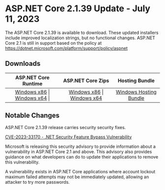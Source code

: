 # ASP.NET Core 2.1.39 Update - July 11, 2023

The ASP.NET Core 2.1.39 is available to download. These updated installers include improved localization strings, but no functional changes.
ASP.NET Core 2.1 is still in support based on the policy at https://dotnet.microsoft.com/platform/support/policy/aspnet

## Downloads

| ASP.NET Core Runtime           | ASP.NET Core Zips           | Hosting Bundle           |
| :-----------------:            | :-----------------:            |:-----------------:            |
 [Windows x86][aspnetcore-runtime-win-x86.exe] \| [Windows x64][aspnetcore-runtime-win-x64.exe] \|  | [Windows x86][aspnetcore-runtime-win-x86.zip] \| [Windows x64][aspnetcore-runtime-win-x64.zip]  | [Windows Hosting Bundle][dotnet-hosting-win.exe]

## Notable Changes

ASP.NET Core 2.1.39 release carries security security fixes.

[CVE-2023-33170 - .NET Security Feature Bypass Vulnerability](https://msrc.microsoft.com/update-guide/vulnerability/CVE-2023-33170)

Microsoft is releasing this security advisory to provide information about a vulnerability in ASP.NET Core 2.1 and above. This advisory also provides guidance on what developers can do to update their applications to remove this vulnerability.

A vulnerability exists in ASP.NET  Core applications where account lockout maximum failed attempts may not be immediately updated, allowing an attacker to try more passwords.

[//]: # ( ASP 2.1.39)

[aspnetcore-runtime-win-x64.exe]: https://download.visualstudio.microsoft.com/download/pr/876d716b-aee8-4633-9aab-6d8ecb3ad338/9a14849df68d935e153270c2b9b1103a/aspnetcore-runtime-2.1.39-win-x64.exe
[aspnetcore-runtime-win-x64.zip]: https://download.visualstudio.microsoft.com/download/pr/2a4e7590-db76-4d0e-af9c-9817e7cb19c2/63887df128a4c800b2cb8c70ee36198a/aspnetcore-runtime-2.1.39-win-x64.zip
[aspnetcore-runtime-win-x86.exe]: https://download.visualstudio.microsoft.com/download/pr/0141e9b8-dc07-4bcf-93ac-fd8602135602/c1d342fb2fa7696ec8f84d01b97dde08/aspnetcore-runtime-2.1.39-win-x86.exe
[aspnetcore-runtime-win-x86.zip]: https://download.visualstudio.microsoft.com/download/pr/c96dc0d2-7449-4770-8e2a-d9e9febbcfd8/eef49c177687acd0bc0e88d96401f6f4/aspnetcore-runtime-2.1.39-win-x86.zip
[dotnet-hosting-win.exe]: https://download.visualstudio.microsoft.com/download/pr/3e7b11e8-f269-4f56-ad8a-95e690bf50cf/267c2e0e1374f3eb4ce46f195ad9c12f/dotnet-hosting-2.1.39-win.exe
